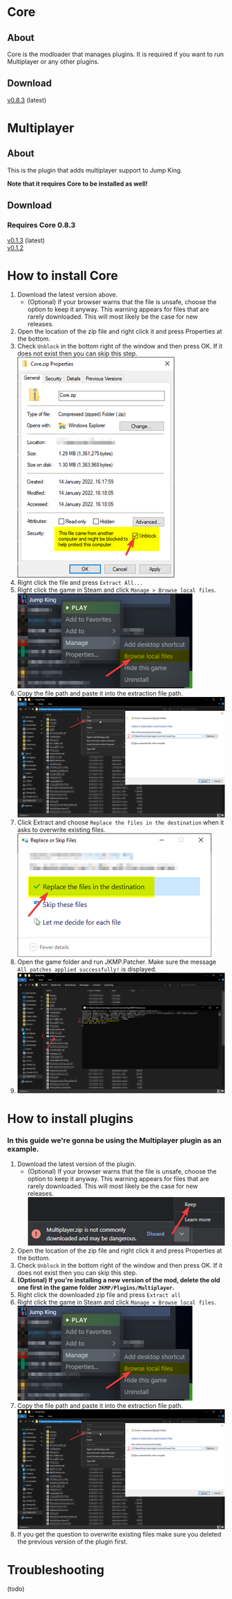 # Core
## About
Core is the modloader that manages plugins. It is required if you want to run Multiplayer or any other plugins.
## Download
[v0.8.3](https://github.com/Jump-King-Multiplayer/Releases/releases/download/core_0.8.3/Core.zip) (latest)

# Multiplayer
## About
This is the plugin that adds multiplayer support to Jump King.

**Note that it requires Core to be installed as well!**
## Download
### **Requires Core 0.8.3**
[v0.1.3](https://github.com/Jump-King-Multiplayer/Releases/releases/download/mp_0.1.3/Multiplayer.zip) (latest)\
[v0.1.2](https://github.com/Jump-King-Multiplayer/Releases/releases/download/mp_0.1.2/Multiplayer.zip)

# How to install Core
1. Download the latest version above.
   * (Optional) If your browser warns that the file is unsafe, choose the option to keep it anyway. This warning appears for files that are rarely downloaded. This will most likely be the case for new releases.
2. Open the location of the zip file and right click it and press Properties at the bottom.
3. Check ```Unblock``` in the bottom right of the window and then press OK. If it does not exist then you can skip this step.\
   ![Unblock zip file](.github/media/instructions/install/unblock.png)
4. Right click the file and press ```Extract All...```
5. Right click the game in Steam and click ```Manage > Browse local files```.
   ![Browse local game files in Steam](.github/media/instructions/install/steam-browse-local-files.png)
6. Copy the file path and paste it into the extraction file path.
   ![Copy game filepath](.github/media/instructions/install/copy-game-filepath.png)
7. Click Extract and choose ```Replace the files in the destination``` when it asks to overwrite existing files.
   ![Overwrite existing files](.github/media/instructions/install/overwrite-existing-files.png)
8. Open the game folder and run JKMP.Patcher. Make sure the message ```All patches applied successfully!``` is displayed.
9.  ![Run JKMP.Patcher](.github/media/instructions/install/run-patcher.png)

# How to install plugins
### In this guide we're gonna be using the Multiplayer plugin as an example.
1. Download the latest version of the plugin.
   * (Optional) If your browser warns that the file is unsafe, choose the option to keep it anyway. This warning appears for files that are rarely downloaded. This will most likely be the case for new releases.
   ![Keep file](.github/media/instructions/install/dl-keep-dangerous-mp.png)
2. Open the location of the zip file and right click it and press Properties at the bottom.
3. Check ```Unblock``` in the bottom right of the window and then press OK. If it does not exist then you can skip this step.
4. **(Optional) If you're installing a new version of the mod, delete the old one first in the game folder ```JKMP/Plugins/Multiplayer```.**
5. Right click the downloaded zip file and press ```Extract all```
6. Right click the game in Steam and click ```Manage > Browse local files```.
   ![Browse local game files in Steam](.github/media/instructions/install/steam-browse-local-files.png)
7. Copy the file path and paste it into the extraction file path.
   ![Copy game filepath](.github/media/instructions/install/copy-game-filepath.png)
8. If you get the question to overwrite existing files make sure you deleted the previous version of the plugin first.

# Troubleshooting
(todo)